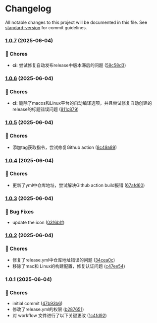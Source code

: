 # Changelog

All notable changes to this project will be documented in this file. See [standard-version](https://github.com/conventional-changelog/standard-version) for commit guidelines.

### [1.0.7](https://github.com/ylongwang2782/SerialLogViewer/compare/v1.0.6...v1.0.7) (2025-06-04)


### 🔧 Chores

* **ci:** 尝试修复自动发布release中版本滞后的问题 ([58c58d3](https://github.com/ylongwang2782/SerialLogViewer/commit/58c58d32ec2b3bf29dab4ecd7b6bc00a82581d2a))

### [1.0.6](https://github.com/ylongwang2782/SerialLogViewer/compare/v1.0.5...v1.0.6) (2025-06-04)


### 🔧 Chores

* **ci:** 删除了macos和Linux平台的自动编译选项，并且尝试修复自动创建的release的标题错误问题 ([811c879](https://github.com/ylongwang2782/SerialLogViewer/commit/811c87985ac465b9137d93c232d84a37cc09d7bf))

### [1.0.5](https://github.com/ylongwang2782/SerialLogViewer/compare/v1.0.4...v1.0.5) (2025-06-04)


### 🔧 Chores

* 添加tag获取指令，尝试修复Github action ([8c49a89](https://github.com/ylongwang2782/SerialLogViewer/commit/8c49a89e5458e62341a60db0469009e2a72b0953))

### [1.0.4](https://github.com/ylongwang2782/SerialLogViewer/compare/v1.0.3...v1.0.4) (2025-06-04)


### 🔧 Chores

* 更新了yml中仓库地址，尝试解决Github action build报错 ([67afd60](https://github.com/ylongwang2782/SerialLogViewer/commit/67afd60f1c16491dce2c9332843e42e1efb34054))

### [1.0.3](https://github.com/yourusername/seriallog-viewer/compare/v1.0.2...v1.0.3) (2025-06-04)


### 🐛 Bug Fixes

* update the icon ([0316b1f](https://github.com/yourusername/seriallog-viewer/commit/0316b1f05951fb680448a34d4561e7bf2d964a33))

### [1.0.2](https://github.com/yourusername/seriallog-viewer/compare/v1.0.1...v1.0.2) (2025-06-04)


### 🔧 Chores

* 修复了release.yml中仓库地址错误的问题 ([34cea0c](https://github.com/yourusername/seriallog-viewer/commit/34cea0c8dc57bdb75d6acf39a1814c758a7ca290))
* 移除了mac和 Linux的构建配置，修复认证问题 ([c47ee54](https://github.com/yourusername/seriallog-viewer/commit/c47ee54065437fccb40d4236d3d52d6482f21938))

### 1.0.1 (2025-06-04)


### 🔧 Chores

* initial commit ([47b93b6](https://github.com/yourusername/seriallog-viewer/commit/47b93b6104ea94b6a77f620ec17c25b750706bff))
* 修改了release.yml的权限 ([b287651](https://github.com/yourusername/seriallog-viewer/commit/b28765137091d837ff0d22f12597856dc22675c9))
* 对 workflow 文件进行了以下关键更改 ([1c4fd92](https://github.com/yourusername/seriallog-viewer/commit/1c4fd922b8ee8f04a0f923d3fa6722c7cbb89fef))
